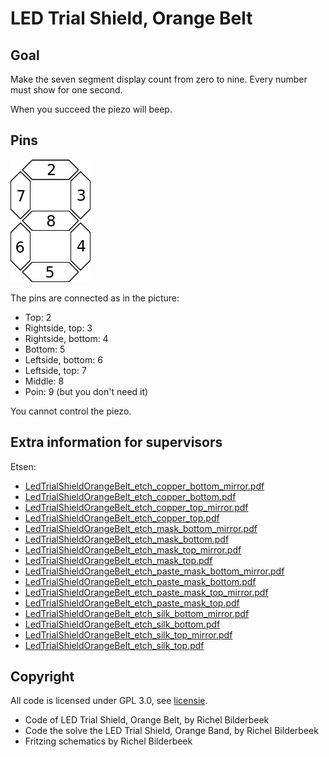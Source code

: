 # LED Trial Shield, Orange Belt

## Goal

Make the seven segment display count from zero to nine.
Every number must show for one second.

When you succeed the piezo will beep.

## Pins

![7_segment_display_pins](7_segment_display_pins.png)

The pins are connected as in the picture:
 * Top: 2
 * Rightside, top: 3
 * Rightside, bottom: 4
 * Bottom: 5
 * Leftside, bottom: 6
 * Leftside, top: 7
 * Middle: 8
 * Poin: 9 (but you don't need it)

You cannot control the piezo.

## Extra information for supervisors

Etsen:

 * [LedTrialShieldOrangeBelt_etch_copper_bottom_mirror.pdf](LedTrialShieldOrangeBelt_etch_copper_bottom_mirror.pdf)
 * [LedTrialShieldOrangeBelt_etch_copper_bottom.pdf](LedTrialShieldOrangeBelt_etch_copper_bottom.pdf)
 * [LedTrialShieldOrangeBelt_etch_copper_top_mirror.pdf](LedTrialShieldOrangeBelt_etch_copper_top_mirror.pdf)
 * [LedTrialShieldOrangeBelt_etch_copper_top.pdf](LedTrialShieldOrangeBelt_etch_copper_top.pdf)
 * [LedTrialShieldOrangeBelt_etch_mask_bottom_mirror.pdf](LedTrialShieldOrangeBelt_etch_mask_bottom_mirror.pdf)
 * [LedTrialShieldOrangeBelt_etch_mask_bottom.pdf](LedTrialShieldOrangeBelt_etch_mask_bottom.pdf)
 * [LedTrialShieldOrangeBelt_etch_mask_top_mirror.pdf](LedTrialShieldOrangeBelt_etch_mask_top_mirror.pdf)
 * [LedTrialShieldOrangeBelt_etch_mask_top.pdf](LedTrialShieldOrangeBelt_etch_mask_top.pdf)
 * [LedTrialShieldOrangeBelt_etch_paste_mask_bottom_mirror.pdf](LedTrialShieldOrangeBelt_etch_paste_mask_bottom_mirror.pdf)
 * [LedTrialShieldOrangeBelt_etch_paste_mask_bottom.pdf](LedTrialShieldOrangeBelt_etch_paste_mask_bottom.pdf)
 * [LedTrialShieldOrangeBelt_etch_paste_mask_top_mirror.pdf](LedTrialShieldOrangeBelt_etch_paste_mask_top_mirror.pdf)
 * [LedTrialShieldOrangeBelt_etch_paste_mask_top.pdf](LedTrialShieldOrangeBelt_etch_paste_mask_top.pdf)
 * [LedTrialShieldOrangeBelt_etch_silk_bottom_mirror.pdf](LedTrialShieldOrangeBelt_etch_silk_bottom_mirror.pdf)
 * [LedTrialShieldOrangeBelt_etch_silk_bottom.pdf](LedTrialShieldOrangeBelt_etch_silk_bottom.pdf)
 * [LedTrialShieldOrangeBelt_etch_silk_top_mirror.pdf](LedTrialShieldOrangeBelt_etch_silk_top_mirror.pdf)
 * [LedTrialShieldOrangeBelt_etch_silk_top.pdf](LedTrialShieldOrangeBelt_etch_silk_top.pdf)

## Copyright

All code is licensed under GPL 3.0, see [licensie](LICENSE).

 * Code of LED Trial Shield, Orange Belt, by Richel Bilderbeek
 * Code the solve the LED Trial Shield, Orange Band, by Richel Bilderbeek
 * Fritzing schematics by Richel Bilderbeek
